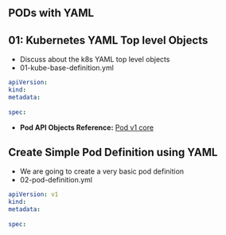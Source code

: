 ## PODs with YAML
## 01: Kubernetes YAML Top level Objects
- Discuss about the k8s YAML top level objects
- 01-kube-base-definition.yml

```yml
apiVersion:
kind:
metadata:
  
spec:
```
- **Pod API Objects Reference:** [Pod v1 core](https://kubernetes.io/docs/reference/generated/kubernetes-api/v1.26/#pod-v1-core)

## Create Simple Pod Definition using YAML
- We are going to create a very basic pod definition
- 02-pod-definition.yml

```yml
apiVersion: v1
kind:
metadata:
  
spec:

```